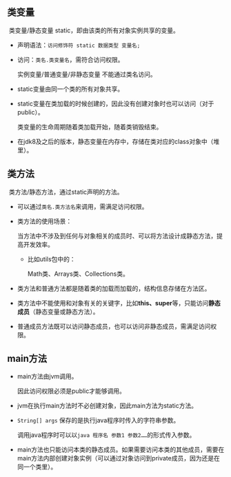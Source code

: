 ## 类变量

​	类变量/静态变量 static，即由该类的所有对象实例共享的变量。

* 声明语法：`访问修饰符 static 数据类型 变量名;`

* 访问：`类名.类变量名`，需符合访问权限。

  实例变量/普通变量/非静态变量 不能通过类名访问。

* static变量由同一个类的所有对象共享。

* static变量在类加载的时候创建的，因此没有创建对象时也可以访问（对于public）。

  类变量的生命周期随着类加载开始，随着类销毁结束。

* 在jdk8及之后的版本，静态变量在内存中，存储在类对应的class对象中（堆里）。

## 类方法

​	类方法/静态方法，通过static声明的方法。

* 可以通过`类名.类方法名`来调用，需满足访问权限。

* 类方法的使用场景：

  当方法中不涉及到任何与对象相关的成员时、可以将方法设计成静态方法，提高开发效率。

  * 比如utils包中的：

    Math类、Arrays类、Collections类。

* 类方法和普通方法都是随着类的加载而加载的，结构信息存储在方法区。

* 类方法中不能使用和对象有关的关键字，比如**this、super**等，只能访问**静态成员**（静态变量或静态方法）。

* 普通成员方法既可以访问静态成员，也可以访问非静态成员，需满足访问权限。

## main方法

* main方法由jvm调用。

  因此访问权限必须是public才能够调用。

* jvm在执行main方法时不必创建对象，因此main方法为static方法。

* `String[] args` 保存的是执行java程序时传入的字符串参数。

  调用java程序时可以以`java 程序名 参数1 参数2……`的形式传入参数。

* main方法也只能访问本类的静态成员。如果需要访问本类的其他成员，需要在main方法内部创建对象实例（可以通过对象访问到private成员，因为还是在同一个类里）。

  

